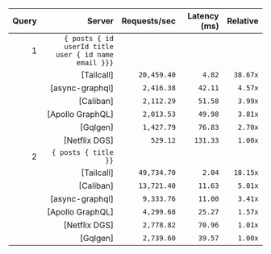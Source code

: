 <!-- PERFORMANCE_RESULTS_START -->

| Query | Server | Requests/sec | Latency (ms) | Relative |
|-------:|--------:|--------------:|--------------:|---------:|
| 1 | `{ posts { id userId title user { id name email }}}` |
|| [Tailcall] | `20,459.40` | `4.82` | `38.67x` |
|| [async-graphql] | `2,416.38` | `42.11` | `4.57x` |
|| [Caliban] | `2,112.29` | `51.58` | `3.99x` |
|| [Apollo GraphQL] | `2,013.53` | `49.98` | `3.81x` |
|| [Gqlgen] | `1,427.79` | `76.83` | `2.70x` |
|| [Netflix DGS] | `529.12` | `131.33` | `1.00x` |
| 2 | `{ posts { title }}` |
|| [Tailcall] | `49,734.70` | `2.04` | `18.15x` |
|| [Caliban] | `13,721.40` | `11.63` | `5.01x` |
|| [async-graphql] | `9,333.76` | `11.00` | `3.41x` |
|| [Apollo GraphQL] | `4,299.68` | `25.27` | `1.57x` |
|| [Netflix DGS] | `2,778.82` | `70.96` | `1.01x` |
|| [Gqlgen] | `2,739.60` | `39.57` | `1.00x` |

<!-- PERFORMANCE_RESULTS_END -->
